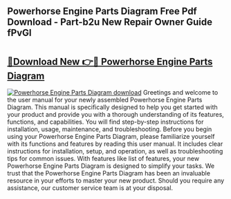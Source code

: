 ## Powerhorse Engine Parts Diagram Free Pdf Download - Part-b2u New Repair Owner Guide fPvGl

# <h2><a href="http://dfs4dyr.blite.top/?on=Powerhorse+Engine+Parts+Diagram">🔗Download New 👉🔴 Powerhorse Engine Parts Diagram</a></h2>

[![Powerhorse Engine Parts Diagram download](https://i.imgur.com/lujVjoI.png)](http://dfs4dyr.blite.top/?on=Powerhorse+Engine+Parts+Diagram)
Greetings and welcome to the user manual for your newly assembled Powerhorse Engine Parts Diagram. This manual is specifically designed to help you get started with your product and provide you with a thorough understanding of its features, functions, and capabilities. You will find step-by-step instructions for installation, usage, maintenance, and troubleshooting. Before you begin using your Powerhorse Engine Parts Diagram, please familiarize yourself with its functions and features by reading this user manual. It includes clear instructions for installation, setup, and operation, as well as troubleshooting tips for common issues. With features like list of features, your new Powerhorse Engine Parts Diagram is designed to simplify your tasks. We trust that the Powerhorse Engine Parts Diagram has been an invaluable resource in your efforts to master your new product. Should you require any assistance, our customer service team is at your disposal.
